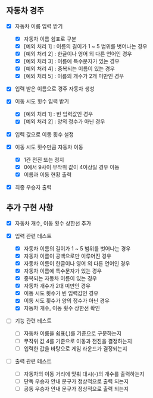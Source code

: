 ## 자동차 경주

- [X] 자동차 이름 입력 받기
  - [X] 자동차 이름 쉼표로 구분
  - [X] [예외 처리 1] : 이름의 길이가 1 ~ 5 범위를 벗어나는 경우
  - [X] [예외 처리 2] : 한글이나 영어 외 다른 언어인 경우
  - [X] [예외 처리 3] : 이름에 특수문자가 있는 경우
  - [X] [예외 처리 4] : 중복되는 이름이 있는 경우
  - [X] [예외 처리 5] : 이름의 개수가 2개 미만인 경우

- [X] 입력 받은 이름으로 경주 자동차 생성

- [X] 이동 시도 횟수 입력 받기
  - [X] [예외 처리 1] : 빈 입력값인 경우
  - [X] [예외 처리 2] : 양의 정수가 아닌 경우

- [X] 입력 값으로 이동 횟수 설정

- [X] 이동 시도 횟수만큼 자동차 이동
  - [X] 1칸 전진 또는 정지
  - [X] 0에서 9사이 무작위 값이 4이상일 경우 이동
  - [X] 이름과 이동 현황 출력

- [X] 최종 우승자 출력

## 추가 구현 사항
- [X] 자동차 개수, 이동 횟수 상한선 추가

- [X] 입력 관련 테스트
  - [X] 자동차 이름의 길이가 1 ~ 5 범위를 벗어나는 경우
  - [X] 자동차 이름이 공백으로만 이루어진 경우
  - [X] 자동차 이름이 한글이나 영어 외 다른 언어인 경우
  - [X] 자동차 이름에 특수문자가 있는 경우
  - [X] 중복되는 자동차 이름이 있는 경우
  - [X] 자동차 개수가 2대 미만인 경우
  - [X] 이동 시도 횟수가 빈 입력값인 경우
  - [X] 이동 시도 횟수가 양의 정수가 아닌 경우
  - [X] 자동차 개수, 이동 횟수 상한선 확인

- [ ] 기능 관련 테스트
  - [ ] 자동차 이름을 쉼표(,)를 기준으로 구분하는지
  - [ ] 무작위 값 4를 기준으로 이동과 전진을 결정하는지
  - [ ] 입력한 값을 바탕으로 게임 라운드가 결정되는지

- [ ] 출력 관련 테스트
  - [ ] 자동차의 이동 거리에 맞춰 대시(-)의 개수를 출력하는지
  - [ ] 단독 우승자 안내 문구가 정상적으로 출력 되는지
  - [ ] 공동 우승자 안내 문구가 정상적으로 출력 되는지
